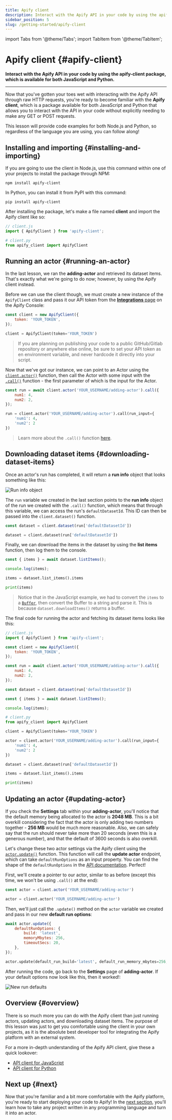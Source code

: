 ```yaml
---
title: Apify client
description: Interact with the Apify API in your code by using the apify-client package, which is available for both JavaScript and Python.
sidebar_position: 5
slug: /getting-started/apify-client
---
```


import Tabs from '@theme/Tabs';
import TabItem from '@theme/TabItem';

# Apify client {#apify-client}

**Interact with the Apify API in your code by using the apify-client package, which is available for both JavaScript and Python.**

---

Now that you've gotten your toes wet with interacting with the Apify API through raw HTTP requests, you're ready to become familiar with the **Apify client**, which is a package available for both JavaScript and Python that allows you to interact with the API in your code without  explicitly needing to make any GET or POST requests.

This lesson will provide code examples for both Node.js and Python, so regardless of the language you are using, you can follow along!

## Installing and importing {#installing-and-importing}

If you are going to use the client in Node.js, use this command within one of your projects to install the package through NPM:

```shell
npm install apify-client
```

In Python, you can install it from PyPI with this command:

```shell
pip install apify-client
```

After installing the package, let's make a file named **client** and import the Apify client like so:

<Tabs groupId="main">
<TabItem value="Node.js" label="Node.js">

```javascript
// client.js
import { ApifyClient } from 'apify-client';

```

</TabItem>
<TabItem value="Python" label="Python">

```python
# client.py
from apify_client import ApifyClient

```

</TabItem>
</Tabs>

## Running an actor {#running-an-actor}

In the last lesson, we ran the **adding-actor** and retrieved its dataset items. That's exactly what we're going to do now; however, by using the Apify client instead.

Before we can use the client though, we must create a new instance of the `ApifyClient` class and pass it our API token from the [**Integrations** page](https://console.apify.com/account?tab=integrations&asrc=developers_portal) on the Apify Console:

<Tabs groupId="main">
<TabItem value="Node.js" label="Node.js">

```javascript
const client = new ApifyClient({
    token: 'YOUR_TOKEN',
});

```

</TabItem>
<TabItem value="Python" label="Python">

```python
client = ApifyClient(token='YOUR_TOKEN')

```

</TabItem>
</Tabs>

> If you are planning on publishing your code to a public GitHub/Gitlab repository or anywhere else online, be sure to set your API token as en environment variable, and never hardcode it directly into your script.

Now that we've got our instance, we can point to an Actor using the [`client.actor()`](/api/client/js/reference/class/ApifyClient#actor) function, then call the Actor with some input with the [`.call()`](/api/client/js/reference/class/ApifyClient#actor) function - the first parameter of which is the input for the Actor.

<Tabs groupId="main">
<TabItem value="Node.js" label="Node.js">

```javascript
const run = await client.actor('YOUR_USERNAME/adding-actor').call({
    num1: 4,
    num2: 2,
});

```

</TabItem>
<TabItem value="Python" label="Python">

```python
run = client.actor('YOUR_USERNAME/adding-actor').call(run_input={
    'num1': 4,
    'num2': 2
})

```

</TabItem>
</Tabs>

> Learn more about the `.call()` function [here](/api/client/js/reference/class/ApifyClient#actor).

## Downloading dataset items {#downloading-dataset-items}

Once an actor's run has completed, it will return a **run info** object that looks something like this:

![Run info object](./images/run-info.jpg)

The `run` variable we created in the last section points to the **run info** object of the run we created with the `.call()` function, which means that through this variable, we can access the run's `defaultDatasetId`. This ID can then be passed into the `client.dataset()` function.

<Tabs groupId="main">
<TabItem value="Node.js" label="Node.js">

```javascript
const dataset = client.dataset(run['defaultDatasetId'])

```

</TabItem>
<TabItem value="Python" label="Python">

```python
dataset = client.dataset(run['defaultDatasetId'])

```

</TabItem>
</Tabs>

Finally, we can download the items in the dataset by using the **list items** function, then log them to the console.

<Tabs groupId="main">
<TabItem value="Node.js" label="Node.js">

```javascript
const { items } = await dataset.listItems();

console.log(items);

```

</TabItem>
<TabItem value="Python" label="Python">

```python
items = dataset.list_items().items

print(items)

```

</TabItem>
</Tabs>

> Notice that in the JavaScript example, we had to convert the `items` to a [`Buffer`](https://nodejs.org/api/buffer.html), then convert the Buffer to a string and parse it. This is because `dataset.downloadItems()` returns a buffer.

The final code for running the actor and fetching its dataset items looks like this:

<Tabs groupId="main">
<TabItem value="Node.js" label="Node.js">

```javascript
// client.js
import { ApifyClient } from 'apify-client';

const client = new ApifyClient({
    token: 'YOUR_TOKEN',
});

const run = await client.actor('YOUR_USERNAME/adding-actor').call({
    num1: 4,
    num2: 2,
});

const dataset = client.dataset(run['defaultDatasetId'])

const { items } = await dataset.listItems();

console.log(items);

```

</TabItem>
<TabItem value="Python" label="Python">

```python
# client.py
from apify_client import ApifyClient

client = ApifyClient(token='YOUR_TOKEN')

actor = client.actor('YOUR_USERNAME/adding-actor').call(run_input={
    'num1': 4,
    'num2': 2
})

dataset = client.dataset(run['defaultDatasetId'])

items = dataset.list_items().items

print(items)

```

</TabItem>
</Tabs>

## Updating an actor {#updating-actor}

If you check the **Settings** tab within your **adding-actor**, you'll notice that the default memory being allocated to the actor is **2048 MB**. This is a bit overkill considering the fact that the actor is only adding two numbers together - **256 MB** would be much more reasonable. Also, we can safely say that the run should never take more than 20 seconds (even this is a generous number), and that the default of 3600 seconds is also overkill.

Let's change these two actor settings via the Apify client using the [`actor.update()`](/api/client/js/reference/class/ActorClient#update) function. This function will call the **update actor** endpoint, which can take `defaultRunOptions` as an input property. You can find the shape of the `defaultRunOptions` in the [API documentation](/api/v2#/reference/actors/actor-object/update-actor). Perfect!

First, we'll create a pointer to our actor, similar to as before (except this time, we won't be using `.call()` at the end):

<Tabs groupId="main">
<TabItem value="Node.js" label="Node.js">

```javascript
const actor = client.actor('YOUR_USERNAME/adding-actor')

```

</TabItem>
<TabItem value="Python" label="Python">

```python
actor = client.actor('YOUR_USERNAME/adding-actor')

```

</TabItem>
</Tabs>

Then, we'll just call the `.update()` method on the `actor` variable we created and pass in our new **default run options**:

<Tabs groupId="main">
<TabItem value="Node.js" label="Node.js">

```javascript
await actor.update({
    defaultRunOptions: {
        build: 'latest',
        memoryMbytes: 256,
        timeoutSecs: 20,
    },
});

```

</TabItem>
<TabItem value="Python" label="Python">

```python
actor.update(default_run_build='latest', default_run_memory_mbytes=256, default_run_timeout_secs=20)

```

</TabItem>
</Tabs>

After running the code, go back to the **Settings** page of **adding-actor**. If your default options now look like this, then it worked!:

![New run defaults](./images/new-defaults.jpg)

## Overview {#overview}

There is so much more you can do with the Apify client than just running actors, updating actors, and downloading dataset items. The purpose of this lesson was just to get you comfortable using the client in your own projects, as it is the absolute best developer tool for integrating the Apify platform with an external system.

For a more in-depth understanding of the Apify API client, give these a quick lookover:

- [API client for JavaScript](/api/client/js)
- [API client for Python](/api/client/python)

## Next up {#next}

Now that you're familiar and a bit more comfortable with the Apify platform, you're ready to start deploying your code to Apify! In the [next section](../deploying_your_code/index.md), you'll learn how to take any project written in any programming language and turn it into an actor.
